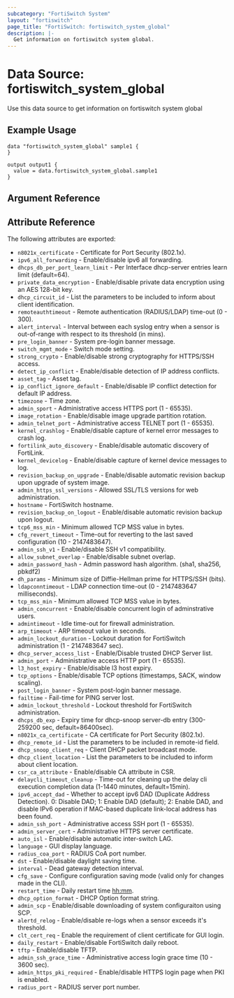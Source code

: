 ```yaml
---
subcategory: "FortiSwitch System"
layout: "fortiswitch"
page_title: "FortiSwitch: fortiswitch_system_global"
description: |-
  Get information on fortiswitch system global.
---
```


# Data Source: fortiswitch_system_global
Use this data source to get information on fortiswitch system global

## Example Usage

```hcl
data "fortiswitch_system_global" sample1 {
}

output output1 {
  value = data.fortiswitch_system_global.sample1
}
```

## Argument Reference



## Attribute Reference

The following attributes are exported:

* `n8021x_certificate` - Certificate for Port Security (802.1x).
* `ipv6_all_forwarding` - Enable/disable ipv6 all forwarding.
* `dhcps_db_per_port_learn_limit` - Per Interface dhcp-server entries learn limit (default=64).
* `private_data_encryption` - Enable/disable private data encryption using an AES 128-bit key.
* `dhcp_circuit_id` - List the parameters to be included to inform about client identification.
* `remoteauthtimeout` - Remote authentication (RADIUS/LDAP) time-out (0 - 300).
* `alert_interval` - Interval between each syslog entry when a sensor is out-of-range with respect to its threshold (in mins).
* `pre_login_banner` - System pre-login banner message.
* `switch_mgmt_mode` - Switch mode setting.
* `strong_crypto` - Enable/disable strong cryptography for HTTPS/SSH access.
* `detect_ip_conflict` - Enable/disable detection of IP address conflicts.
* `asset_tag` - Asset tag.
* `ip_conflict_ignore_default` - Enable/disable IP conflict detection for default IP address.
* `timezone` - Time zone.
* `admin_sport` - Administrative access HTTPS port (1 - 65535).
* `image_rotation` - Enable/disable image upgrade partition rotation.
* `admin_telnet_port` - Administrative access TELNET port (1 - 65535).
* `kernel_crashlog` - Enable/disable capture of kernel error messages to crash log.
* `fortilink_auto_discovery` - Enable/disable automatic discovery of FortiLink.
* `kernel_devicelog` - Enable/disable capture of kernel device messages to log.
* `revision_backup_on_upgrade` - Enable/disable automatic revision backup upon upgrade of system image.
* `admin_https_ssl_versions` - Allowed SSL/TLS versions for web administration.
* `hostname` - FortiSwitch hostname.
* `revision_backup_on_logout` - Enable/disable automatic revision backup upon logout.
* `tcp6_mss_min` - Minimum allowed TCP MSS value in bytes.
* `cfg_revert_timeout` - Time-out for reverting to the last saved configuration (10 - 2147483647).
* `admin_ssh_v1` - Enable/disable SSH v1 compatibility.
* `allow_subnet_overlap` - Enable/disable subnet overlap.
* `admin_password_hash` - Admin password hash algorithm. (sha1, sha256, pbkdf2)
* `dh_params` - Minimum size of Diffie-Hellman prime for HTTPS/SSH (bits).
* `ldapconntimeout` - LDAP connection time-out (0 - 2147483647 milliseconds).
* `tcp_mss_min` - Minimum allowed TCP MSS value in bytes.
* `admin_concurrent` - Enable/disable concurrent login of adminstrative users.
* `admintimeout` - Idle time-out for firewall administration.
* `arp_timeout` - ARP timeout value in seconds.
* `admin_lockout_duration` - Lockout duration for FortiSwitch administration (1 - 2147483647 sec).
* `dhcp_server_access_list` - Enable/Disable trusted DHCP Server list.
* `admin_port` - Administrative access HTTP port (1 - 65535).
* `l3_host_expiry` - Enable/disable l3 host expiry.
* `tcp_options` - Enable/disable TCP options (timestamps, SACK, window scaling).
* `post_login_banner` - System post-login banner message.
* `failtime` - Fail-time for PING server lost.
* `admin_lockout_threshold` - Lockout threshold for FortiSwitch administration.
* `dhcps_db_exp` - Expiry time for dhcp-snoop server-db entry (300-259200 sec, default=86400sec).
* `n8021x_ca_certificate` - CA certificate for Port Security (802.1x).
* `dhcp_remote_id` - List the parameters to be included in remote-id field.
* `dhcp_snoop_client_req` - Client DHCP packet broadcast mode.
* `dhcp_client_location` - List the parameters to be included to inform about client location.
* `csr_ca_attribute` - Enable/disable CA attribute in CSR.
* `delaycli_timeout_cleanup` - Time-out for cleaning up the delay cli execution completion data (1-1440 minutes, default=15min).
* `ipv6_accept_dad` - Whether to accept ipv6 DAD (Duplicate Address Detection).
	0: Disable DAD;
	1: Enable DAD (default);
	2: Enable DAD, and disable IPv6 operation if MAC-based duplicate link-local address has been found.
* `admin_ssh_port` - Administrative access SSH port (1 - 65535).
* `admin_server_cert` - Administrative HTTPS server certificate.
* `auto_isl` - Enable/disable automatic inter-switch LAG.
* `language` - GUI display language.
* `radius_coa_port` - RADIUS CoA port number.
* `dst` - Enable/disable daylight saving time.
* `interval` - Dead gateway detection interval.
* `cfg_save` - Configure configuration saving mode (valid only for changes made in the CLI).
* `restart_time` - Daily restart time <hh:mm>.
* `dhcp_option_format` - DHCP Option format string.
* `admin_scp` - Enable/disable downloading of system configuraiton using SCP.
* `alertd_relog` - Enable/disable re-logs when a sensor exceeds it's threshold.
* `clt_cert_req` - Enable the requirement of client certificate for GUI login.
* `daily_restart` - Enable/disable FortiSwitch daily reboot.
* `tftp` - Enable/disable TFTP.
* `admin_ssh_grace_time` - Administrative access login grace time (10 - 3600 sec).
* `admin_https_pki_required` - Enable/disable HTTPS login page when PKI is enabled.
* `radius_port` - RADIUS server port number.

